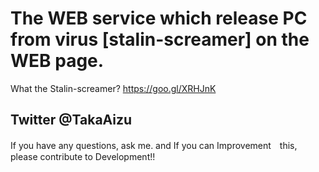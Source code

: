 # The WEB service which release PC from virus [stalin-screamer] on the WEB page.
What the Stalin-screamer? https://goo.gl/XRHJnK

## Twitter @TakaAizu
If you have any questions, ask me.
and If you can Improvement　this, please contribute to Development!!
